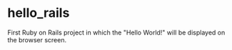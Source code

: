 # hello_rails
First Ruby on Rails project in which the "Hello World!" will be displayed on the browser screen.
